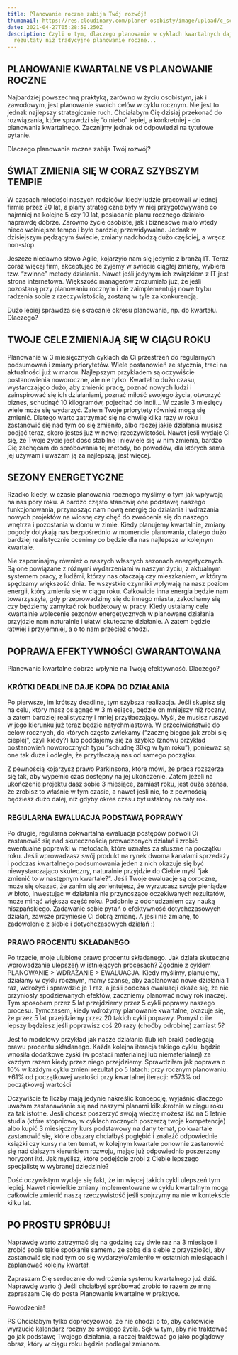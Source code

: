 ```yaml
---
title: Planowanie roczne zabija Twój rozwój!
thumbnail: https://res.cloudinary.com/planer-osobisty/image/upload/c_scale,f_auto,q_auto,w_1400/v1619501438/Grafika_do_tekst%C3%B3w_na_bloga_20_lb9lxf.png
date: 2021-04-27T05:28:59.250Z
description: Czyli o tym, dlaczego planowanie w cyklach kwartalnych daje lepsze
  rezultaty niż tradycyjne planowanie roczne...
---
```

## PLANOWANIE KWARTALNE VS PLANOWANIE ROCZNE

Najbardziej powszechną praktyką, zarówno w życiu osobistym, jak i zawodowym, jest planowanie swoich celów w cyklu rocznym. Nie jest to jednak najlepszy strategicznie ruch. Chciałabym Cię dzisiaj przekonać do rozwiązania, które sprawdzi się “o niebo” lepiej, a konkretniej - do planowania kwartalnego. Zacznijmy jednak od odpowiedzi na tytułowe pytanie. 

Dlaczego planowanie roczne zabija Twój rozwój?

## ŚWIAT ZMIENIA SIĘ W CORAZ SZYBSZYM TEMPIE

W czasach młodości naszych rodziców, kiedy ludzie pracowali w jednej firmie przez 20 lat, a plany strategiczne były w niej przygotowywane co najmniej na kolejne 5 czy 10 lat, posiadanie planu rocznego działało naprawdę dobrze. Zarówno życie osobiste, jak i biznesowe miało wtedy nieco wolniejsze tempo i było bardziej przewidywalne. Jednak w dzisiejszym pędzącym świecie, zmiany nadchodzą dużo częściej, a wręcz non-stop. 

Jeszcze niedawno słowo Agile, kojarzyło nam się jedynie z branżą IT. Teraz coraz więcej firm, akceptując że żyjemy w świecie ciągłej zmiany, wybiera tzw. “zwinne” metody działania. Nawet jeśli jedynym ich związkiem z IT jest strona internetowa. Większość managerów zrozumiało już, że jeśli pozostaną przy planowaniu rocznym i nie zaimplementują nowe trybu radzenia sobie z rzeczywistością, zostaną w tyle za konkurencją. 

Dużo lepiej sprawdza się skracanie okresu planowania, np. do kwartału. Dlaczego? 

## TWOJE CELE ZMIENIAJĄ SIĘ W CIĄGU ROKU

Planowanie w 3 miesięcznych cyklach da Ci przestrzeń do regularnych podsumowań i zmiany priorytetów. Wiele postanowień ze stycznia, traci na aktualności już w marcu. Najlepszym przykładem są oczywiście postanowienia noworoczne, ale nie tylko. Kwartał to dużo czasu, wystarczająco dużo, aby zmienić pracę, poznać nowych ludzi i zainspirować się ich działaniami, poznać miłość swojego życia, otworzyć biznes, schudnąć 10 kilogramów, pojechać do Indii… W czasie 3 miesięcy wiele może się wydarzyć. Zatem Twoje priorytety również mogą się zmienić. Dlatego warto zatrzymać się na chwilę kilka razy w roku i zastanowić się nad tym co się zmieniło, albo raczej jakie działania musisz podjąć teraz, skoro jesteś już w nowej rzeczywistości.  Nawet jeśli wydaje Ci się, że Twoje życie jest dość stabilne i niewiele się w nim zmienia, bardzo Cię zachęcam do spróbowania tej metody, bo powodów, dla których sama jej używam i uważam ją za najlepszą, jest więcej.  

## SEZONY ENERGETYCZNE

Rzadko kiedy, w czasie planowania rocznego myślimy o tym jak wpływają na nas pory roku. A bardzo często stanowią one podstawę naszego funkcjonowania, przynosząc nam nową energię do działania i wdrażania nowych projektów na wiosnę czy chęć do zwrócenia się do naszego wnętrza i pozostania w domu w zimie. Kiedy planujemy kwartalnie, zmiany pogody dotykają nas bezpośrednio w momencie planowania, dlatego dużo bardziej realistycznie ocenimy co będzie dla nas najlepsze w kolejnym kwartale. 

Nie zapominajmy również o naszych własnych sezonach energetycznych. Są one powiązane z różnymi wydarzeniami w naszym życiu, z aktualnym systemem pracy, z ludźmi, którzy nas otaczają czy mieszkaniem, w którym spędzamy większość dnia. Te wszystkie czynniki wpływają na nasz poziom energii, który zmienia się w ciągu roku. Całkowicie inna  energia będzie nam towarzyszyła, gdy przeprowadzimy się do innego miasta, zakochamy się czy będziemy zamykać rok budżetowy w pracy. Kiedy ustalamy cele kwartalnie wplecenie sezonów energetycznych w planowane działania przyjdzie nam naturalnie i ułatwi skuteczne działanie. A zatem będzie łatwiej i przyjemniej, a o to nam przecież chodzi.

## POPRAWA EFEKTYWNOŚCI GWARANTOWANA

Planowanie kwartalne dobrze wpłynie na Twoją efektywność. Dlaczego?

### KRÓTKI DEADLINE DAJE KOPA DO DZIAŁANIA 

Po pierwsze, im krótszy deadline, tym szybsza realizacja. Jeśli skupisz się na celu, który masz osiągnąć w 3 miesiące, będzie on mniejszy niż roczny, a zatem bardziej realistyczny i mniej przytłaczający. Myśl, że musisz ruszyć w jego kierunku już teraz będzie natychmiastowa. W przeciwieństwie do celów rocznych, do których często zwlekamy (“zacznę biegać jak zrobi się cieplej”, czyli kiedy?) lub poddajemy się za szybko (znowu przykład postanowień noworocznych typu “schudnę 30kg w tym roku”), ponieważ są one tak duże i odległe, że przytłaczają nas od samego początku. 

Z pewnością kojarzysz prawo Parkinsona, które mówi, że praca rozszerza się tak, aby wypełnić czas dostępny na jej ukończenie. Zatem jeżeli na ukończenie projektu dasz sobie 3 miesiące, zamiast roku, jest duża szansa, że zrobisz to właśnie w tym czasie, a nawet jeśli nie, to z pewnością będziesz dużo dalej, niż gdyby okres czasu był ustalony na cały rok.

### REGULARNA EWALUACJA PODSTAWĄ POPRAWY

Po drugie, regularna cokwartalna ewaluacja postępów pozwoli Ci zastanowić się nad skutecznością prowadzonych działań i zrobić ewentualne poprawki w metodach, które uznałeś za słuszne na początku roku. Jeśli wprowadzasz swój produkt na rynek dwoma kanałami sprzedaży i podczas kwartalnego podsumowania jeden z nich okazuje się być niewystarczająco skuteczny, naturalnie przyjdzie do Ciebie myśl “jak zmienić to w następnym kwartale?”. Jeśli Twoje ewaluacje są coroczne, może się okazać, że zanim się zorientujesz, że wyrzucasz swoje pieniądze w błoto, inwestując w działania nie przynoszące oczekiwanych rezultatów, może minąć większa część roku. Podobnie z odchudzaniem czy nauką hiszpańskiego. Zadawanie sobie pytań o efektywność dotychczasowych działań, zawsze przyniesie Ci dobrą zmianę. A jeśli nie zmianę, to zadowolenie z siebie i dotychczasowych działań :)

### PRAWO PROCENTU SKŁADANEGO

Po trzecie, moje ulubione prawo procentu składanego. Jak działa skuteczne wprowadzanie ulepszeń w istniejących procesach? Zgodnie z cyklem PLANOWANIE > WDRAŻANIE > EWALUACJA. Kiedy myślimy, planujemy, działamy w cyklu rocznym, mamy szansę, aby zaplanować nowe działania 1 raz, wdrożyć i sprawdzić je 1 raz, a jeśli podczas ewaluacji okaże się, że nie przyniosły spodziewanych efektów, zaczniemy planować nowy rok inaczej. Tym sposobem przez 5 lat przejdziemy przez 5 cykli poprawy naszego procesu. Tymczasem, kiedy wdrożymy planowanie kwartalne, okazuje się, że przez 5 lat przejdziemy przez 20 takich cykli poprawy. Pomyśl o ile lepszy będziesz jeśli poprawisz coś 20 razy (choćby odrobinę) zamiast 5? 

Jest to modelowy przykład jak nasze działania (lub ich brak) podlegają prawu procentu składanego. Każda kolejna iteracja takiego cyklu, będzie wnosiła dodatkowe zyski (w postaci materialnej lub niematerialnej) za każdym razem kiedy przez niego przejdziemy. Sprawdziłam jak poprawa o 10% w każdym cyklu zmieni rezultat po 5 latach:
przy rocznym planowaniu: +61% od początkowej wartości 
przy kwartalnej iteracji: +573% od początkowej wartości 

Oczywiście te liczby mają jedynie nakreślić koncepcję, wyjaśnić dlaczego uważam zastanawianie się nad naszymi planami kilkukrotnie w ciągu roku za tak istotne. Jeśli chcesz poszerzyć swoją wiedzę możesz iść na 5 letnie studia (które stopniowo, w cyklach rocznych poszerzą twoje kompetencje) albo kupić 3 miesięczny kurs podstawowy na dany temat, po kwartale zastanowić się, które obszary chciałbyś pogłębić i znaleźć odpowiednie książki czy kursy na ten temat, w kolejnym kwartale ponownie zastanowić się nad dalszym kierunkiem rozwoju, mając już odpowiednio poszerzony horyzont itd. Jak myślisz, które podejście zrobi z Ciebie lepszego specjalistę w wybranej dziedzinie? 

Dość oczywistym wydaje się fakt, że im więcej takich cykli ulepszeń tym lepiej. Nawet niewielkie zmiany implementowane w cyklu kwartalnym mogą całkowicie zmienić naszą rzeczywistość jeśli spojrzymy na nie w kontekście kilku lat. 

## PO PROSTU SPRÓBUJ!

Naprawdę warto zatrzymać się na godzinę czy dwie raz na 3 miesiące i zrobić sobie takie spotkanie samemu ze sobą dla siebie z przyszłości, aby zastanowić się nad tym co się wydarzyło/zmieniło w ostatnich miesiącach i zaplanować kolejny kwartał. 

Zapraszam Cię serdecznie do wdrożenia systemu kwartalnego już dziś. Naprawdę warto :)
Jeśli chciałbyś spróbować zrobić to razem ze mną zapraszam Cię do posta Planowanie kwartalne w praktyce.

Powodzenia!

PS Chciałabym tylko doprecyzować, że nie chodzi o to, aby całkowicie wyrzucić kalendarz roczny ze swojego życia. Sęk w tym, aby nie traktować go jak podstawę Twojego działania, a raczej traktować go jako poglądowy obraz, który w ciągu roku będzie podlegał zmianom.